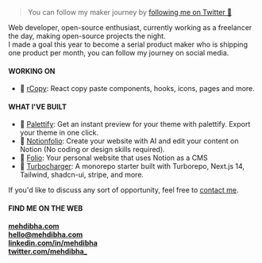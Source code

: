 > You can follow my maker journey by [following me on Twitter 💌](https://www.twitter.com/mehdibha_)

Web developer, open-source enthusiast, currently working as a freelancer the day, making open-source projects the night. 
<br/>
I made a goal this year to become a serial product maker who is shipping one product per month, you can follow my journey on social media.

#### WORKING ON
- 🎨 [rCopy](https://github.com/mehdibha/rCopy): React copy paste components, hooks, icons, pages and more.

#### WHAT I'VE BUILT
- 🎨 [Palettify](https://github.com/mehdibha/palettify): Get an instant preview for your theme with palettify. Export your theme in one click.
- 📖 [Notionfolio](https://notionfol.io): Create your website with AI and edit your content on Notion (No coding or design skills required).
- 📑 [Folio](https://github.com/mehdibha/notion-portfolio-blog): Your personal website that uses Notion as a CMS
- 🚀 [Turbocharger](https://github.com/mehdibha/turbocharger): A monorepo starter built with Turborepo, Next.js 14, Tailwind, shadcn-ui, stripe, and more.
  
If you'd like to discuss any sort of opportunity, feel free to [contact me](mailto:hello@mehdibha.com).

#### FIND ME ON THE WEB
**<a href="https://www.mehdibha.com">mehdibha.com</a>**<br/>
**hello@mehdibha.com**<br/>
**<a href="https://www.linkedin.com/in/mehdibha/">linkedin.com/in/mehdibha</a>**<br/>
**<a href="https://twitter.com/mehdibha_">twitter.com/mehdibha_</a>**
